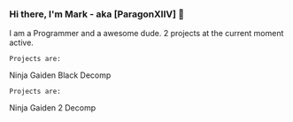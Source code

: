 ### Hi there, I'm Mark - aka [ParagonXIIV] 👋

I am a Programmer and a awesome dude.
2 projects at the current moment active.

    Projects are:
    
Ninja Gaiden Black Decomp

    Projects are:

Ninja Gaiden 2 Decomp
